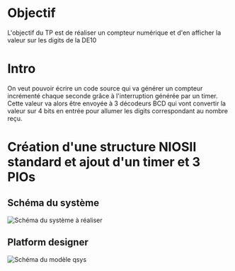 # Objectif
L'objectif du TP est de réaliser un compteur numérique et d'en afficher la valeur sur les digits de la DE10

# Intro
On veut pouvoir écrire un code source qui va générer un compteur incrémenté chaque seconde grâce à l'interruption générée par un timer.
Cette valeur va alors être envoyée à 3 décodeurs BCD qui vont convertir la valeur sur 4 bits en entrée pour allumer les digits correspondant au nombre reçu.

# Création d'une structure NIOSII standard et ajout d'un timer et 3 PIOs
## Schéma du système
![Schéma du système à réaliser](C:\intelFPGA_lite\18.1\TP2\systeme_complet.png)

## Platform designer
![Schéma du modèle qsys](C:\intelFPGA_lite\18.1\TP2\modele_qsys.png)